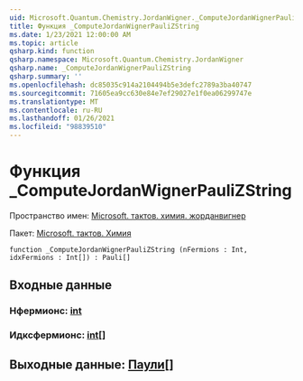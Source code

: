 ```yaml
---
uid: Microsoft.Quantum.Chemistry.JordanWigner._ComputeJordanWignerPauliZString
title: Функция _ComputeJordanWignerPauliZString
ms.date: 1/23/2021 12:00:00 AM
ms.topic: article
qsharp.kind: function
qsharp.namespace: Microsoft.Quantum.Chemistry.JordanWigner
qsharp.name: _ComputeJordanWignerPauliZString
qsharp.summary: ''
ms.openlocfilehash: dc85035c914a2104494b5e3defc2789a3ba40747
ms.sourcegitcommit: 71605ea9cc630e84e7ef29027e1f0ea06299747e
ms.translationtype: MT
ms.contentlocale: ru-RU
ms.lasthandoff: 01/26/2021
ms.locfileid: "98839510"
---
```

# <a name="_computejordanwignerpaulizstring-function"></a>Функция _ComputeJordanWignerPauliZString

Пространство имен: [Microsoft. тактов. химия. жорданвигнер](xref:Microsoft.Quantum.Chemistry.JordanWigner)

Пакет: [Microsoft. тактов. Химия](https://nuget.org/packages/Microsoft.Quantum.Chemistry)




```qsharp
function _ComputeJordanWignerPauliZString (nFermions : Int, idxFermions : Int[]) : Pauli[]
```


## <a name="input"></a>Входные данные

### <a name="nfermions--int"></a>Нфермионс: [int](xref:microsoft.quantum.lang-ref.int)




### <a name="idxfermions--int"></a>Идксфермионс: [int](xref:microsoft.quantum.lang-ref.int)[]





## <a name="output--pauli"></a>Выходные данные: [Паули](xref:microsoft.quantum.lang-ref.pauli)[]

